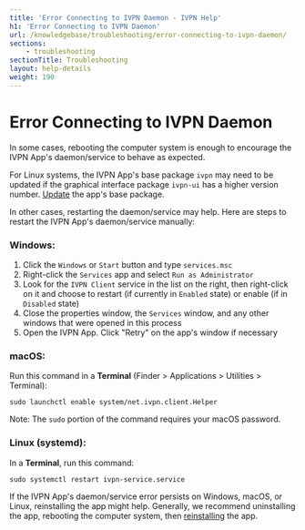 ```yaml
---
title: 'Error Connecting to IVPN Daemon - IVPN Help'
h1: 'Error Connecting to IVPN Daemon'
url: /knowledgebase/troubleshooting/error-connecting-to-ivpn-daemon/
sections:
    - troubleshooting
sectionTitle: Troubleshooting
layout: help-details
weight: 190
---
```

# Error Connecting to IVPN Daemon

In some cases, rebooting the computer system is enough to encourage the IVPN App's daemon/service to behave as expected.

For Linux systems, the IVPN App's base package `ivpn` may need to be updated if the graphical interface package `ivpn-ui` has a higher version number.  [Update](https://www.ivpn.net/apps-linux/) the app's base package.

In other cases, restarting the daemon/service may help.  Here are steps to restart the IVPN App's daemon/service manually:

### Windows:

1. Click the `Windows` or `Start` button and type `services.msc`
1. Right-click the `Services` app and select `Run as Administrator`
1. Look for the `IVPN Client` service in the list on the right, then right-click on it and choose to restart (if currently in `Enabled` state) or enable (if in `Disabled` state)
1. Close the properties window, the `Services` window, and any other windows that were opened in this process
1. Open the IVPN App.  Click "Retry" on the app's window if necessary


### macOS:

Run this command in a **Terminal** (Finder > Applications > Utilities > Terminal):

```
sudo launchctl enable system/net.ivpn.client.Helper
```

Note: The `sudo` portion of the command requires your macOS password.


### Linux (systemd):

In a **Terminal**, run this command:

```
sudo systemctl restart ivpn-service.service
```


If the IVPN App's daemon/service error persists on Windows, macOS, or Linux, reinstalling the app might help.  Generally, we recommend uninstalling the app, rebooting the computer system, then [reinstalling](https://www.ivpn.net/apps/) the app.
